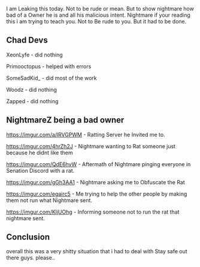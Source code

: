 I am Leaking this today. Not to be rude or mean. But to show nightmare how bad of a Owner he is
and all his malicious intent. Nightmare if your reading this i am trying to teach you. Not to Be rude to you. But it had to be done.

Chad Devs
---------
XeonLyfe - did nothing

Primooctopus - helped with errors

SomeSadKid_ - did most of the work

Woodz - did nothing

Zapped - did nothing



NightmareZ being a bad owner
---------------------------
https://imgur.com/a/lRVGPWM - Ratting Server he Invited me to.

https://imgur.com/4hrZh2J - Nightmare wanting to Rat someone just because he didnt like them

https://imgur.com/QdE6hvW - Aftermath of Nightmare pinging everyone in Senation Discord with a rat.

https://imgur.com/gGh3AA1 - Nightmare asking me to Obfuscate the Rat

https://imgur.com/egairc5 - Me trying to help the other people by making them not run what Nightmare sent.

https://imgur.com/KljUOhg - Informing someone not to run the rat that nightmare sent.


Conclusion
------------
overall this was a very shitty situation that i had to deal with
Stay safe out there guys.
please..








